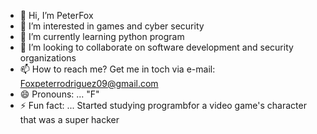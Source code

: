 - 👋 Hi, I’m PeterFox
- 👀 I’m interested in games and cyber security
- 🌱 I’m currently learning python program
- 💞️ I’m looking to collaborate on software development and security organizations
- 📫 How to reach me? Get me in toch via e-mail: Foxpeterrodriguez09@gmail.com
- 😄 Pronouns: ... "F"
- ⚡ Fun fact: ... Started studying programbfor a video game's character that was a super hacker

<!---
zZPeterFoxZz/zZPeterFoxZz is a ✨ special ✨ repository because its `README.md` (this file) appears on your GitHub profile.
You can click the Preview link to take a look at your changes.
--->
